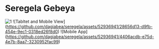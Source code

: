 # Seregela Gebeya


 ![1](https://github.com/dagiabea/seregela/assets/52936941/d19b8da2-1236-4c4a-9f2f-919890647aa2)
![Tabltet and Mobile View]
(https://github.com/dagiabea/seregela/assets/52936941/28656d13-d9fb-454e-9ec1-0318ed26f8d0)
![Mobile App]
(https://github.com/dagiabea/seregela/assets/52936941/4406acdb-e75d-4e7b-8aa7-3230952fac99)
